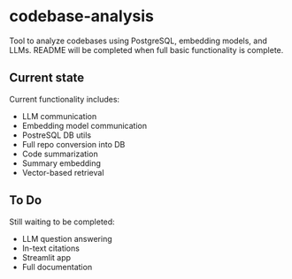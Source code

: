 # codebase-analysis
Tool to analyze codebases using PostgreSQL, embedding models, and LLMs. README will be completed when full basic functionality is complete.

## Current state

Current functionality includes:

- LLM communication
- Embedding model communication
- PostreSQL DB utils
- Full repo conversion into DB
- Code summarization
- Summary embedding
- Vector-based retrieval

## To Do

Still waiting to be completed:

- LLM question answering
- In-text citations
- Streamlit app
- Full documentation
